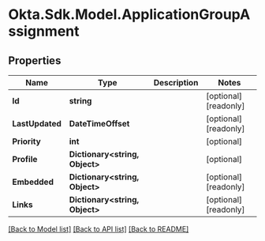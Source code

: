 # Okta.Sdk.Model.ApplicationGroupAssignment

## Properties

Name | Type | Description | Notes
------------ | ------------- | ------------- | -------------
**Id** | **string** |  | [optional] [readonly] 
**LastUpdated** | **DateTimeOffset** |  | [optional] [readonly] 
**Priority** | **int** |  | [optional] 
**Profile** | **Dictionary&lt;string, Object&gt;** |  | [optional] 
**Embedded** | **Dictionary&lt;string, Object&gt;** |  | [optional] [readonly] 
**Links** | **Dictionary&lt;string, Object&gt;** |  | [optional] [readonly] 

[[Back to Model list]](../README.md#documentation-for-models) [[Back to API list]](../README.md#documentation-for-api-endpoints) [[Back to README]](../README.md)

